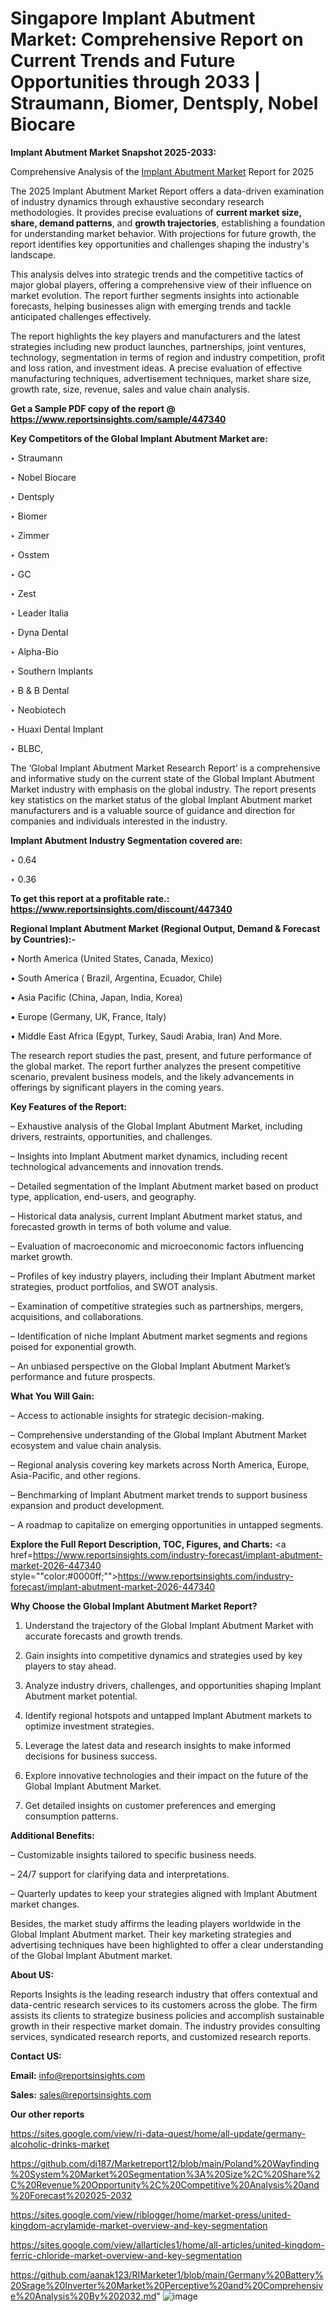 # Singapore Implant Abutment Market: Comprehensive Report on Current Trends and Future Opportunities through 2033 | Straumann, Biomer, Dentsply, Nobel Biocare

<strong>Implant Abutment Market Snapshot 2025-2033:</strong>

Comprehensive Analysis of the <a href=https://www.reportsinsights.com/sample/447340>Implant Abutment Market</a> Report for 2025

The 2025 Implant Abutment Market Report offers a data-driven examination of industry dynamics through exhaustive secondary research methodologies. It provides precise evaluations of <strong>current market size, share, demand patterns</strong>, and <strong>growth trajectories</strong>, establishing a foundation for understanding market behavior. With projections for future growth, the report identifies key opportunities and challenges shaping the industry's landscape.

This analysis delves into strategic trends and the competitive tactics of major global players, offering a comprehensive view of their influence on market evolution. The report further segments insights into actionable forecasts, helping businesses align with emerging trends and tackle anticipated challenges effectively.

The report highlights the key players and manufacturers and the latest strategies including new product launches, partnerships, joint ventures, technology, segmentation in terms of region and industry competition, profit and loss ration, and investment ideas. A precise evaluation of effective manufacturing techniques, advertisement techniques, market share size, growth rate, size, revenue, sales and value chain analysis.

<strong>Get a Sample PDF copy of the report @ <a href=https://www.reportsinsights.com/sample/447340 style=color:#0000ff;>https://www.reportsinsights.com/sample/447340</a></strong>

<strong>Key Competitors of the Global Implant Abutment Market are:</strong>

‣ Straumann

‣ Nobel Biocare

‣ Dentsply

‣ Biomer

‣ Zimmer

‣ Osstem

‣ GC

‣ Zest

‣ Leader Italia

‣ Dyna Dental

‣ Alpha-Bio

‣ Southern Implants

‣ B & B Dental

‣ Neobiotech

‣ Huaxi Dental Implant

‣ BLBC,

The ‘Global Implant Abutment Market Research Report’ is a comprehensive and informative study on the current state of the Global Implant Abutment Market industry with emphasis on the global industry. The report presents key statistics on the market status of the global Implant Abutment market manufacturers and is a valuable source of guidance and direction for companies and individuals interested in the industry.

<strong>Implant Abutment Industry Segmentation covered are:</strong>

‣ 0.64

‣ 0.36

<strong>To get this report at a profitable rate.: <a href=https://www.reportsinsights.com/discount/447340 style=color:#0000ff;>https://www.reportsinsights.com/discount/447340</a></strong>

<strong>Regional Implant Abutment Market (Regional Output, Demand &amp; Forecast by Countries):-</strong>

• North America (United States, Canada, Mexico)

• South America ( Brazil, Argentina, Ecuador, Chile)

• Asia Pacific (China, Japan, India, Korea)

• Europe (Germany, UK, France, Italy)

• Middle East Africa (Egypt, Turkey, Saudi Arabia, Iran) And More.

The research report studies the past, present, and future performance of the global market. The report further analyzes the present competitive scenario, prevalent business models, and the likely advancements in offerings by significant players in the coming years.

<strong>Key Features of the Report:</strong>

– Exhaustive analysis of the Global Implant Abutment Market, including drivers, restraints, opportunities, and challenges.

– Insights into Implant Abutment market dynamics, including recent technological advancements and innovation trends.

– Detailed segmentation of the Implant Abutment market based on product type, application, end-users, and geography.

– Historical data analysis, current Implant Abutment market status, and forecasted growth in terms of both volume and value.

– Evaluation of macroeconomic and microeconomic factors influencing market growth.

– Profiles of key industry players, including their Implant Abutment market strategies, product portfolios, and SWOT analysis.

– Examination of competitive strategies such as partnerships, mergers, acquisitions, and collaborations.

– Identification of niche Implant Abutment market segments and regions poised for exponential growth.

– An unbiased perspective on the Global Implant Abutment Market’s performance and future prospects.

<strong>What You Will Gain:</strong>

– Access to actionable insights for strategic decision-making.

– Comprehensive understanding of the Global Implant Abutment Market ecosystem and value chain analysis.

– Regional analysis covering key markets across North America, Europe, Asia-Pacific, and other regions.

– Benchmarking of Implant Abutment market trends to support business expansion and product development.

– A roadmap to capitalize on emerging opportunities in untapped segments.

<strong>Explore the Full Report Description, TOC, Figures, and Charts:</strong>
<a href=https://www.reportsinsights.com/industry-forecast/implant-abutment-market-2026-447340 style=""color:#0000ff;"">https://www.reportsinsights.com/industry-forecast/implant-abutment-market-2026-447340</a>

<strong>Why Choose the Global Implant Abutment Market Report?</strong>

1. Understand the trajectory of the Global Implant Abutment Market with accurate forecasts and growth trends.

2. Gain insights into competitive dynamics and strategies used by key players to stay ahead.

3. Analyze industry drivers, challenges, and opportunities shaping Implant Abutment market potential.

4. Identify regional hotspots and untapped Implant Abutment markets to optimize investment strategies.

5. Leverage the latest data and research insights to make informed decisions for business success.

6. Explore innovative technologies and their impact on the future of the Global Implant Abutment Market.

7. Get detailed insights on customer preferences and emerging consumption patterns.

<strong>Additional Benefits:</strong>

– Customizable insights tailored to specific business needs.

– 24/7 support for clarifying data and interpretations.

– Quarterly updates to keep your strategies aligned with Implant Abutment market changes.

Besides, the market study affirms the leading players worldwide in the Global Implant Abutment market. Their key marketing strategies and advertising techniques have been highlighted to offer a clear understanding of the Global Implant Abutment market.

<strong><strong>About US</strong>:</strong>

Reports Insights is the leading research industry that offers contextual and data-centric research services to its customers across the globe. The firm assists its clients to strategize business policies and accomplish sustainable growth in their respective market domain. The industry provides consulting services, syndicated research reports, and customized research reports.

<strong>Contact US:</strong>

<p class=><b>Email:</b> <a href=mailto:info@reportsinsights.com>info@reportsinsights.com</a></p>
<p class=><b>Sales:</b> <a href=mailto:sales@reportsinsights.com>sales@reportsinsights.com</a></p>

<strong>Our other reports</strong>

<a href=https://sites.google.com/view/ri-data-quest/home/all-update/germany-alcoholic-drinks-market>https://sites.google.com/view/ri-data-quest/home/all-update/germany-alcoholic-drinks-market</a>

<a href=https://github.com/di187/Marketreport12/blob/main/Poland%20Wayfinding%20System%20Market%20Segmentation%3A%20Size%2C%20Share%2C%20Revenue%20Opportunity%2C%20Competitive%20Analysis%20and%20Forecast%202025-2032>https://github.com/di187/Marketreport12/blob/main/Poland%20Wayfinding%20System%20Market%20Segmentation%3A%20Size%2C%20Share%2C%20Revenue%20Opportunity%2C%20Competitive%20Analysis%20and%20Forecast%202025-2032</a>

<a href=https://sites.google.com/view/riblogger/home/market-press/united-kingdom-acrylamide-market-overview-and-key-segmentation>https://sites.google.com/view/riblogger/home/market-press/united-kingdom-acrylamide-market-overview-and-key-segmentation</a>

<a href=https://sites.google.com/view/allarticles1/home/all-articles/united-kingdom-ferric-chloride-market-overview-and-key-segmentation>https://sites.google.com/view/allarticles1/home/all-articles/united-kingdom-ferric-chloride-market-overview-and-key-segmentation</a>

<a href=https://github.com/aanak123/RIMarketer1/blob/main/Germany%20Battery%20Srage%20Inverter%20Market%20Perceptive%20and%20Comprehensive%20Analysis%20By%202032.md>https://github.com/aanak123/RIMarketer1/blob/main/Germany%20Battery%20Srage%20Inverter%20Market%20Perceptive%20and%20Comprehensive%20Analysis%20By%202032.md</a>"
![image](https://github.com/user-attachments/assets/1840855c-62e9-47a8-b22f-12b52f0c3d5c)
